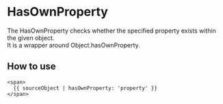 # HasOwnProperty

The HasOwnProperty checks whether the specified property exists within the given object.  
It is a wrapper around Object.hasOwnProperty.

## How to use
```angular2html
<span>
  {{ sourceObject | hasOwnProperty: 'property' }}
</span>
```
